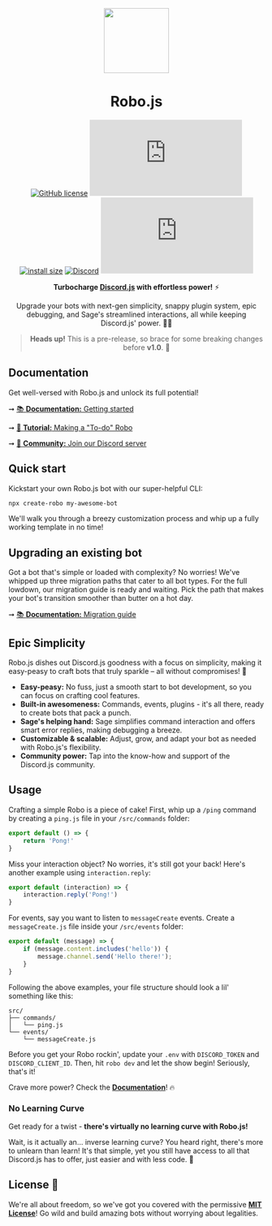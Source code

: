 <p align="center">
  <img src="https://raw.githubusercontent.com/Wave-Play/robo/main/docosaurus/static/img/logo.png" height="128">
  <h1 align="center">Robo.js</h1>
</p>

<div align="center">

[![GitHub license](https://img.shields.io/github/license/Wave-Play/robo)](https://github.com/Wave-Play/robo/blob/main/LICENSE) [![npm](https://img.shields.io/npm/v/@roboplay/robo.js)](https://www.npmjs.com/package/@roboplay/robo.js) [![install size](https://packagephobia.com/badge?p=@roboplay/robo.js@latest)](https://packagephobia.com/result?p=@roboplay/robo.js@latest) [![Discord](https://img.shields.io/discord/1087134933908193330?color=7289da)](https://roboplay.dev/discord) [![All Contributors](https://img.shields.io/github/all-contributors/Wave-Play/robo.js?color=cf7cfc)](#contributors)


**Turbocharge [Discord.js](https://discord.js.org/) with effortless power!** ⚡

Upgrade your bots with next-gen simplicity, snappy plugin system, epic debugging, and Sage's streamlined interactions, all while keeping Discord.js' power. 🚀✨

> **Heads up!** This is a pre-release, so brace for some breaking changes before **v1.0**. 🚧

</div>

## Documentation

Get well-versed with Robo.js and unlock its full potential!

➞ [📚 **Documentation:** Getting started](https://docs.roboplay.dev/docs/getting-started)

➞ [📖 **Tutorial:** Making a "To-do" Robo](https://blog.waveplay.com/how-to-make-a-discord-robo)

➞ [🚀 **Community:** Join our Discord server](https://roboplay.dev/discord)

## Quick start

Kickstart your own Robo.js bot with our super-helpful CLI:

```bash
npx create-robo my-awesome-bot
```

We'll walk you through a breezy customization process and whip up a fully working template in no time!

## Upgrading an existing bot

Got a bot that's simple or loaded with complexity? No worries! We've whipped up three migration paths that cater to all bot types. For the full lowdown, our migration guide is ready and waiting. Pick the path that makes your bot's transition smoother than butter on a hot day.

➞ [📚 **Documentation:** Migration guide](https://docs.roboplay.dev/docs/migrating)

## Epic Simplicity

Robo.js dishes out Discord.js goodness with a focus on simplicity, making it easy-peasy to craft bots that truly sparkle – all without compromises! 🌟

- **Easy-peasy:** No fuss, just a smooth start to bot development, so you can focus on crafting cool features.
- **Built-in awesomeness:** Commands, events, plugins - it's all there, ready to create bots that pack a punch.
- **Sage's helping hand:** Sage simplifies command interaction and offers smart error replies, making debugging a breeze.
- **Customizable & scalable:** Adjust, grow, and adapt your bot as needed with Robo.js's flexibility.
- **Community power:** Tap into the know-how and support of the Discord.js community.

## Usage

Crafting a simple Robo is a piece of cake! First, whip up a `/ping` command by creating a `ping.js` file in your `/src/commands` folder:

```javascript
export default () => {
	return 'Pong!'
}
```

Miss your interaction object? No worries, it's still got your back! Here's another example using `interaction.reply`:

```javascript
export default (interaction) => {
	interaction.reply('Pong!')
}
```

For events, say you want to listen to `messageCreate` events. Create a `messageCreate.js` file inside your `/src/events` folder:

```javascript
export default (message) => {
    if (message.content.includes('hello')) {
        message.channel.send('Hello there!');
    }
}
```

Following the above examples, your file structure should look a lil' something like this:

```
src/
├── commands/
│   └── ping.js
└── events/
    └── messageCreate.js
```

Before you get your Robo rockin', update your `.env` with `DISCORD_TOKEN` and `DISCORD_CLIENT_ID`. Then, hit `robo dev` and let the show begin! Seriously, that's it!

Crave more power? Check the [**Documentation**](https://docs.roboplay.dev/docs/getting-started)! 🔥

### No Learning Curve

Get ready for a twist - **there's virtually no learning curve with Robo.js!**

Wait, is it actually an... inverse learning curve? You heard right, there's more to unlearn than learn! It's that simple, yet you still have access to all that Discord.js has to offer, just easier and with less code. 🎉

## License 📜

We're all about freedom, so we've got you covered with the permissive **[MIT License](LICENSE)**! Go wild and build amazing bots without worrying about legalities.
